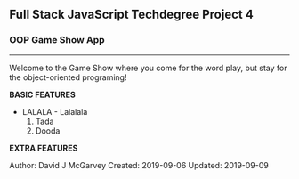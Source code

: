Full Stack JavaScript Techdegree Project 4
-----------------------------------------
###         OOP Game Show App         ###
-----------------------------------------

Welcome to the Game Show where you come for the word play, but stay for the
object-oriented programing!


**BASIC FEATURES**
- LALALA - Lalalala
  1. Tada
  2. Dooda

**EXTRA FEATURES**



Author: David J McGarvey
Created: 2019-09-06
Updated: 2019-09-09
